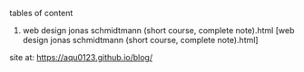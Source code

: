 tables of content
1. web design jonas schmidtmann (short course, complete note).html
   [web design jonas schmidtmann (short course, complete note).html]

site at: https://aqu0123.github.io/blog/
